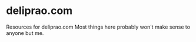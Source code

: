 # deliprao.com
Resources for deliprao.com
Most things here probably won't make sense to anyone but me.
